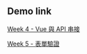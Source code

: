 ## Demo link

[Week 4  - Vue 與 API 串接](https://moriko232.github.io/vue-practice/week4/index.html)

[Week 5  - 表單驗證](https://moriko232.github.io/vue-practice/week5/index.html)

